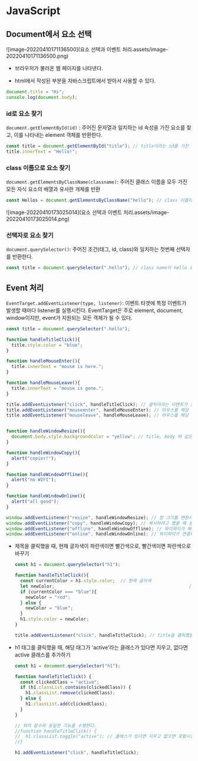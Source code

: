 # JavaScript

## Document에서 요소 선택

![image-20220410171136500](요소 선택과 이벤트 처리.assets/image-20220410171136500.png)

- 브라우저가 불러온 웹 페이지를 나타낸다.

- html에서 작성된 부분을 자바스크립트에서 받아서 사용할 수 있다.

```javascript
document.title = "Hi";
console.log(document.body);
```



### id로 요소 찾기

`document.getElementById(id)` : 주어진 문자열과 일치하는 id 속성을 가진 요소를 찾고, 이를 나타내는 element 객체를 반환한다.

```javascript
const title = document.getElementById("title"); // title이라는 id를 가진 요소를 찾아서 반환
title.innerText = "Hello!";
```



### class 이름으로 요소 찾기

`document.getElementsByClassName(classname)`: 주어진 클래스 이름을 모두 가진 모든 자식 요소의 배열과 유사한 개체를 반환

```javascript
const Hellos = document.getElementsByClassName("hello"); // class 이름이 hello인 모든 요소를 반환한다.
```

![image-20220410173025014](요소 선택과 이벤트 처리.assets/image-20220410173025014.png)



### 선택자로 요소 찾기

`document.querySelector()`: 주어진 조건(태그, id, class)와 일치하는 첫번째 선택자를 반환한다.

```javascript
const title = document.querySelector(".hello"); // class name이 hello 요소를 반환한다.
```



## Event 처리

`EventTarget.addEventListener(type, listener)`: 이벤트 타겟에 특정 이벤트가 발생할 때마다 listener를 실행시킨다. EventTarget은 주로 element, document, window이지만, event가 지원되는 모든 객체가 될 수 있다.

```javascript
const title = document.querySelector(".hello");

function handleTitleClick(){
  title.style.color = "blue";
}

function handleMouseEnter(){
  title.innerText = "mouse is here.";
}

function handleMouseLeave(){
  title.innerText = "mouse is gone.";
}

title.addEventListener("click", handleTitleClick); // 클릭이라는 이벤트가 실행됐을 때, handleTitleClick이라는 함수가 실행된다
title.addEventListener("mouseenter", handleMouseEnter); // 마우스를 해당 객체 위에 뒀을 경우 handleMouseEnter 함수가 실행된다
title.addEventListener("mouseleave", handleMouseLeave); // 마우스를 해당 객체를 벗어나서 뒀을 경우 handleMouseLeave 함수가 실행된다


function handleWindowResize(){
  document.body.style.backgroundColor = "yellow"; // title, body 와 같은 특정 태그만 document.body로 접근할 수 있음
}

function handleWindowCopy(){
  alert("copier!");
}

function handleWindowOffline(){
  alert("no WIFI");
}

function handleWindowOnline(){
  alert("all good");
}

window.addEventListener("resize", handleWindowResize); // 창 크기를 변환시키려고 했을 때 실행됨
window.addEventListener("copy", handleWindowCopy); // 복사하려고 했을 때 실행됨
window.addEventListener("offline", handleWindowOffline); // 와이파이가 해제되었을 때 실행됨
window.addEventListener("online", handleWindowOnline); // 와이파이가 연결되었을 때 실행됨

```



- 제목을 클릭했을 때, 현재 글자색이 파란색이면 빨간색으로, 빨간색이면 파란색으로 바꾸기

  ```javascript
  const h1 = document.querySelector("h1");
  
  function handleTitleClick(){
    const currentColor = h1.style.color;  // 현재 글자색
    let newColor;													// 바뀔 글자색
    if (currentColor === "blue"){ 
      newColor = "red";
    } else {
      newColor = "blue";
    }
    h1.style.color = newColor;
  }
  
  title.addEventListener("click", handleTitleClick); // title을 클릭했을 때 handleTitleClick 함수 실행
  ```

  

- h1 태그를 클릭했을 때, 해당 태그가 'active'라는 클래스가 있다면 지우고, 없다면 active 클래스를 추가하기

  ```javascript
  const h1 = document.querySelector("h1");
  
  function handleTitleClick() {
    const clickedClass = "active";
    if (h1.classList.contains(clickedClass)) {
      h1.classList.remove(clickedClass);
    } else {
      h1.classList.add(clickedClass);
    }
  }
  
  // 위의 함수와 동일한 기능을 수행한다.
  //function handleTitleClick() {
  //  h1.classList.toggle("active"); // 클래스가 있다면 지우고 없으면 포함시킨다
  //}
  
  h1.addEventListener("click", handleTitleClick);
  
  
  ```

  